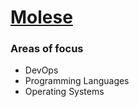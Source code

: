 # [Molese](https://github.com/m0lese)

### Areas of focus

- DevOps
- Programming Languages
- Operating Systems
